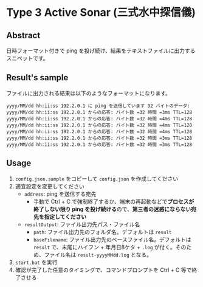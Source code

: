 # Type 3 Active Sonar (三式水中探信儀)

## Abstract

日時フォーマット付きで ping を投げ続け、結果をテキストファイルに出力するスニペットです。

## Result's sample

ファイルに出力される結果は以下のようなフォーマットになります。

```
yyyy/MM/dd hh:ii:ss 192.2.0.1 に ping を送信しています 32 バイトのデータ:
yyyy/MM/dd hh:ii:ss 192.2.0.1 からの応答: バイト数 =32 時間 =3ms TTL=128
yyyy/MM/dd hh:ii:ss 192.2.0.1 からの応答: バイト数 =32 時間 =4ms TTL=128
yyyy/MM/dd hh:ii:ss 192.2.0.1 からの応答: バイト数 =32 時間 =4ms TTL=128
yyyy/MM/dd hh:ii:ss 192.2.0.1 からの応答: バイト数 =32 時間 =4ms TTL=128
yyyy/MM/dd hh:ii:ss 192.2.0.1 からの応答: バイト数 =32 時間 =3ms TTL=128
yyyy/MM/dd hh:ii:ss 192.2.0.1 からの応答: バイト数 =32 時間 =3ms TTL=128
```

## Usage

1. `config.json.sample` をコピーして `config.json` を作成してください
2. 適宜設定を変更してください
    - `address`: ping を送信する宛先
        - 手動で Ctrl + C で強制終了するか、端末の再起動などで**プロセスが終了しない限り ping を投げ続ける**ので、**第三者の迷惑にならない宛先を指定してください**
    - `resultOutput`: ファイル出力先パス・ファイル名
        - `path`: ファイル出力先のフォルダ名。デフォルトは `result`
        - `baseFilename`: ファイル出力先のベースファイル名。デフォルトは `result` で、末尾にハイフン + 年月日8ケタ + `.log` が付く。そのため、ファイル名は `result-yyyyMMdd.log` となる。
3. `start.bat` を実行
4. 確認が完了した任意のタイミングで、コマンドプロンプトを Ctrl + C 等で終了させる